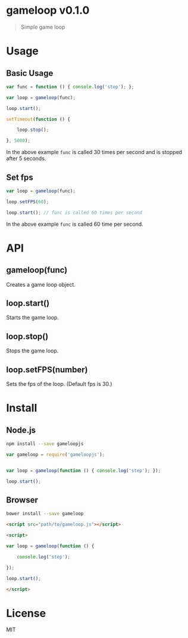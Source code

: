 # gameloop v0.1.0

> Simple game loop

# Usage

## Basic Usage

```js
var func = function () { console.log('step'); };

var loop = gameloop(func);

loop.start();

setTimeout(function () {

    loop.stop();

}, 5000);
```

In the above example `func` is called 30 times per second and is stopped after 5 seconds.

## Set fps

```js
var loop = gameloop(func);

loop.setFPS(60);

loop.start(); // func is called 60 times per second
```

In the above example `func` is called 60 time per second.

# API

## gameloop(func)

Creates a game loop object.

## loop.start()

Starts the game loop.

## loop.stop()

Stops the game loop.

## loop.setFPS(number)

Sets the fps of the loop. (Default fps is 30.)

# Install

## Node.js

```sh
npm install --save gameloopjs
```

```js
var gameloop = require('gameloopjs');


var loop = gameloop(function () { console.log('step'); });

loop.start();
```


## Browser

```sh
bower install --save gameloop
```

```html
<script src="path/to/gameloop.js"></script>

<script>

var loop = gameloop(function () {

    console.log('step');

});

loop.start();

</script>
```

# License

MIT
